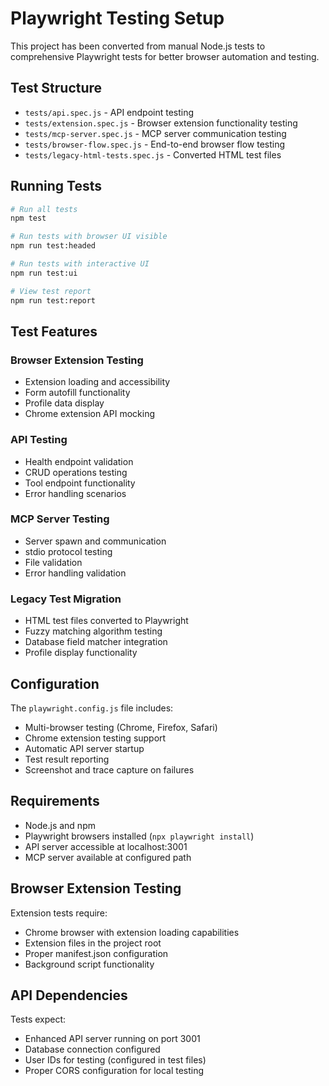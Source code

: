 # Playwright Testing Setup

This project has been converted from manual Node.js tests to comprehensive Playwright tests for better browser automation and testing.

## Test Structure

- `tests/api.spec.js` - API endpoint testing
- `tests/extension.spec.js` - Browser extension functionality testing
- `tests/mcp-server.spec.js` - MCP server communication testing
- `tests/browser-flow.spec.js` - End-to-end browser flow testing
- `tests/legacy-html-tests.spec.js` - Converted HTML test files

## Running Tests

```bash
# Run all tests
npm test

# Run tests with browser UI visible
npm run test:headed

# Run tests with interactive UI
npm run test:ui

# View test report
npm run test:report
```

## Test Features

### Browser Extension Testing
- Extension loading and accessibility
- Form autofill functionality
- Profile data display
- Chrome extension API mocking

### API Testing
- Health endpoint validation
- CRUD operations testing
- Tool endpoint functionality
- Error handling scenarios

### MCP Server Testing
- Server spawn and communication
- stdio protocol testing
- File validation
- Error handling validation

### Legacy Test Migration
- HTML test files converted to Playwright
- Fuzzy matching algorithm testing
- Database field matcher integration
- Profile display functionality

## Configuration

The `playwright.config.js` file includes:
- Multi-browser testing (Chrome, Firefox, Safari)
- Chrome extension testing support
- Automatic API server startup
- Test result reporting
- Screenshot and trace capture on failures

## Requirements

- Node.js and npm
- Playwright browsers installed (`npx playwright install`)
- API server accessible at localhost:3001
- MCP server available at configured path

## Browser Extension Testing

Extension tests require:
- Chrome browser with extension loading capabilities
- Extension files in the project root
- Proper manifest.json configuration
- Background script functionality

## API Dependencies

Tests expect:
- Enhanced API server running on port 3001
- Database connection configured
- User IDs for testing (configured in test files)
- Proper CORS configuration for local testing